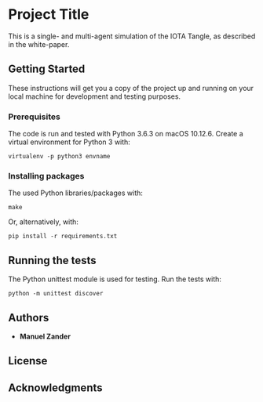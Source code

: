 # Project Title

This is a single- and multi-agent simulation of the IOTA Tangle, as described in the white-paper.

## Getting Started

These instructions will get you a copy of the project up and running on your local machine for development and testing purposes.

### Prerequisites

The code is run and tested with Python 3.6.3 on macOS 10.12.6.
Create a virtual environment for Python 3 with:

```
virtualenv -p python3 envname
```

### Installing packages

The used Python libraries/packages with:

```
make
```

Or, alternatively, with:

```
pip install -r requirements.txt

```

## Running the tests

The Python unittest module is used for testing.
Run the tests with:

```
python -m unittest discover
```

## Authors

* **Manuel Zander**

## License

## Acknowledgments
